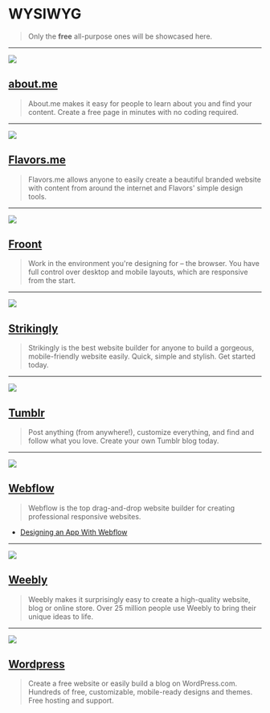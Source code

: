 # WYSIWYG

> Only the **free** all-purpose ones will be showcased here.

---

![](http://1.bp.blogspot.com/-O7BocqJD-wA/UpDpMIb2bqI/AAAAAAAABdw/xt7BvLnVHOw/s1600/aboutme-logo.png)

## [about.me](http://about.me)

> About.me makes it easy for people to learn about you and find your content. Create a free page in minutes with no coding required.

---

![](http://teksocial.com/storage/flavorsme-logo.jpg)

## [Flavors.me](http://flavors.me)

> Flavors.me allows anyone to easily create a beautiful branded website with content from around the internet and Flavors' simple design tools.

---

![](http://www.wired.com/wp-content/uploads/2014/10/Froont%E2%80%94GoogleStore-07.jpg)

## [Froont](https://froont.com/)

> Work in the environment you're designing for – the browser. You have full control over desktop and mobile layouts, which are responsive from the start.

---

![](http://bluemonkeydev.com/wp-content/uploads/2014/08/strikingly-dark-transparent-85e8001d.png)

## [Strikingly](http://strikingly.com)

> Strikingly is the best website builder for anyone to build a gorgeous, mobile-friendly website easily. Quick, simple and stylish. Get started today.

---

![](http://upload.wikimedia.org/wikipedia/commons/thumb/2/2c/Tumblr_Logo.svg/2000px-Tumblr_Logo.svg.png)

## [Tumblr](https://www.tumblr.com/)

> Post anything (from anywhere!), customize everything, and find and follow what you love. Create your own Tumblr blog today.

---

![](https://d2aezjsmcp2rsz.cloudfront.net/companylogos/webflow.png)

## [Webflow](https://webflow.com/)

> Webflow is the top drag-and-drop website builder for creating professional responsive websites.

- [Designing an App With Webflow](https://www.bloc.io/tutorials/webflow-tutorial-design-responsive-sites-with-webflow#!/chapters/689)

---

![](http://aztechbeat.com/wp-content/uploads/2014/06/Weebly-1-700x325.jpg)

## [Weebly](http://weebly.com)

> Weebly makes it surprisingly easy to create a high-quality website, blog or online store. Over 25 million people use Weebly to bring their unique ideas to life.

---

![](http://cloudproxy.sucuri.net/images/wordpress.jpg)

## [Wordpress](http://wordpress.com)

> Create a free website or easily build a blog on WordPress.com. Hundreds of free, customizable, mobile-ready designs and themes. Free hosting and support.
